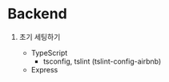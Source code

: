 # Backend

1. 초기 세팅하기

   - TypeScript
     - tsconfig, tslint (tslint-config-airbnb)
   - Express

   


